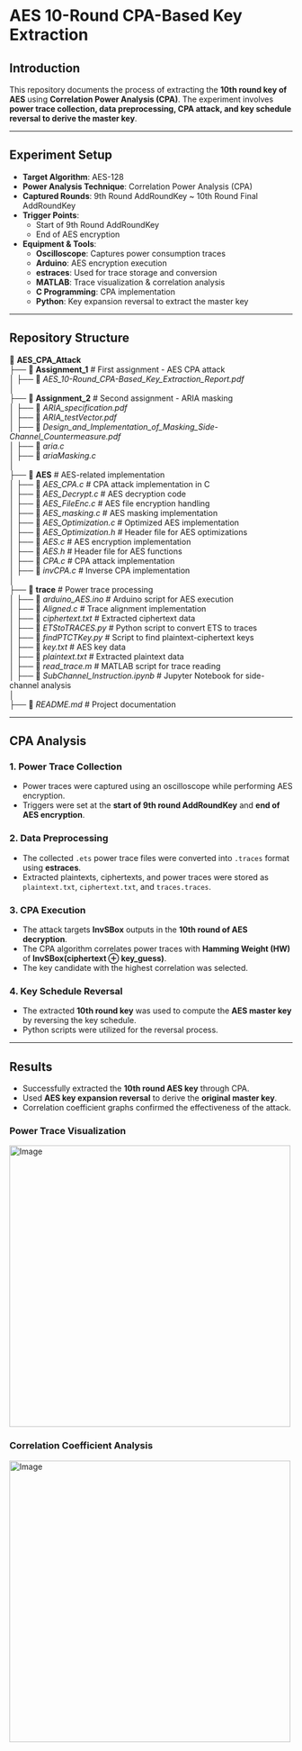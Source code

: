 # AES 10-Round CPA-Based Key Extraction

## Introduction

This repository documents the process of extracting the **10th round key of AES** using **Correlation Power Analysis (CPA)**. The experiment involves **power trace collection, data preprocessing, CPA attack, and key schedule reversal to derive the master key**.

---

## Experiment Setup

- **Target Algorithm**: AES-128
- **Power Analysis Technique**: Correlation Power Analysis (CPA)
- **Captured Rounds**: 9th Round AddRoundKey ~ 10th Round Final AddRoundKey
- **Trigger Points**:
  - Start of 9th Round AddRoundKey
  - End of AES encryption
- **Equipment & Tools**:
  - **Oscilloscope**: Captures power consumption traces
  - **Arduino**: AES encryption execution
  - **estraces**: Used for trace storage and conversion
  - **MATLAB**: Trace visualization & correlation analysis
  - **C Programming**: CPA implementation
  - **Python**: Key expansion reversal to extract the master key

---

## Repository Structure

📂 **AES_CPA_Attack**  
 ├── 📂 **Assignment_1** # First assignment - AES CPA attack  
 │ ├── 📄 _AES_10-Round_CPA-Based_Key_Extraction_Report.pdf_  
 │  
 ├── 📂 **Assignment_2** # Second assignment - ARIA masking  
 │ ├── 📄 _ARIA_specification.pdf_  
 │ ├── 📄 _ARIA_testVector.pdf_  
 │ ├── 📄 _Design_and_Implementation_of_Masking_Side-Channel_Countermeasure.pdf_  
 │ ├── 📝 _aria.c_  
 │ ├── 📝 _ariaMasking.c_  
 │  
 ├── 📂 **AES** # AES-related implementation  
 │ ├── 📝 _AES_CPA.c_ # CPA attack implementation in C  
 │ ├── 📝 _AES_Decrypt.c_ # AES decryption code  
 │ ├── 📝 _AES_FileEnc.c_ # AES file encryption handling  
 │ ├── 📝 _AES_masking.c_ # AES masking implementation  
 │ ├── 📝 _AES_Optimization.c_ # Optimized AES implementation  
 │ ├── 📝 _AES_Optimization.h_ # Header file for AES optimizations  
 │ ├── 📝 _AES.c_ # AES encryption implementation  
 │ ├── 📝 _AES.h_ # Header file for AES functions  
 │ ├── 📝 _CPA.c_ # CPA attack implementation  
 │ ├── 📝 _invCPA.c_ # Inverse CPA implementation  
 │  
 ├── 📂 **trace** # Power trace processing  
 │ ├── 📝 _arduino_AES.ino_ # Arduino script for AES execution  
 │ ├── 📝 _Aligned.c_ # Trace alignment implementation  
 │ ├── 📄 _ciphertext.txt_ # Extracted ciphertext data  
 │ ├── 🐍 _ETStoTRACES.py_ # Python script to convert ETS to traces  
 │ ├── 🐍 _findPTCTKey.py_ # Script to find plaintext-ciphertext keys  
 │ ├── 📄 _key.txt_ # AES key data  
 │ ├── 📄 _plaintext.txt_ # Extracted plaintext data  
 │ ├── 📄 _read_trace.m_ # MATLAB script for trace reading  
 │ ├── 📄 _SubChannel_Instruction.ipynb_ # Jupyter Notebook for side-channel analysis  
 │  
 ├── 📄 _README.md_ # Project documentation

---

## CPA Analysis

### 1. Power Trace Collection

- Power traces were captured using an oscilloscope while performing AES encryption.
- Triggers were set at the **start of 9th round AddRoundKey** and **end of AES encryption**.

### 2. Data Preprocessing

- The collected `.ets` power trace files were converted into `.traces` format using **estraces**.
- Extracted plaintexts, ciphertexts, and power traces were stored as `plaintext.txt`, `ciphertext.txt`, and `traces.traces`.

### 3. CPA Execution

- The attack targets **InvSBox** outputs in the **10th round of AES decryption**.
- The CPA algorithm correlates power traces with **Hamming Weight (HW)** of **InvSBox(ciphertext ⊕ key_guess)**.
- The key candidate with the highest correlation was selected.

### 4. Key Schedule Reversal

- The extracted **10th round key** was used to compute the **AES master key** by reversing the key schedule.
- Python scripts were utilized for the reversal process.

---

## Results

- Successfully extracted the **10th round AES key** through CPA.
- Used **AES key expansion reversal** to derive the **original master key**.
- Correlation coefficient graphs confirmed the effectiveness of the attack.

### Power Trace Visualization

<img width="500" alt="Image" src="https://github.com/user-attachments/assets/dbdbf2b9-4639-4271-b908-332cf0404111" />

### Correlation Coefficient Analysis

<img width="500" alt="Image" src="https://github.com/user-attachments/assets/e214d1e0-58d2-41eb-8d26-d9018fba42f6" />
